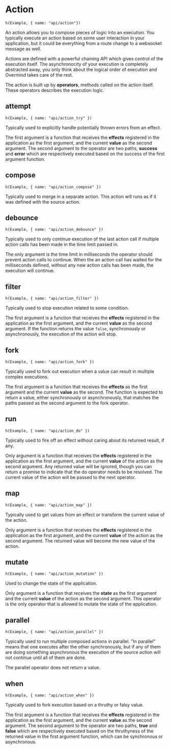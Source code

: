 # Action

```marksy
h(Example, { name: "api/action"})
```

An action allows you to compose pieces of logic into an execution. You typically execute an action based on some user interaction in your application, but it could be everything from a route change to a websocket message as well.

Actions are defined with a powerful chaining API which gives control of the execution itself. The asynchronocity of your execution is completely abstracted away, you only think about the logical order of execution and Overmind takes care of the rest.

The action is built up by **operators**, methods called on the action itself. These operators describes the execution logic.

## attempt
```marksy
h(Example, { name: "api/action_try" })
```

Typically used to explicitly handle potentially thrown errors from an effect.

The first argument is a function that receives the **effects** registered in the application as the first argument, and the current **value** as the second argument. The second argument to the operator are two paths, **success** and **error** which are respectively executed based on the success of the first argument function.

## compose
```marksy
h(Example, { name: "api/action_compose" })
```

Typically used to merge in a separate action. This action will runs as if it was defined with the source action.

## debounce
```marksy
h(Example, { name: "api/action_debounce" })
```

Typically used to only continue execution of the last action call if multiple action calls has been made in the time limit passed in.

The only argument is the time limit in milliseconds the operator should prevent action calls to continue. When the an action call has waited for the milliseconds defined, without any new action calls has been made, the execution will continue.

## filter
```marksy
h(Example, { name: "api/action_filter" })
```

Typically used to stop execution related to some condition.

The first argument is a function that receives the **effects** registered in the application as the first argument, and the current **value** as the second argument. If the function returns the value `false`, synchronously or asynchronously, the execution of the action will stop.

## fork
```marksy
h(Example, { name: "api/action_fork" })
```
Typically used to fork out execution when a value can result in multiple complex executions.

The first argument is a function that receives the **effects** as the first argument and the current **value** as the second. The function is expected to return a value, either synchronously or asynchronously, that matches the paths passed as the second argument to the fork operator.

## run
```marksy
h(Example, { name: "api/action_do" })
```

Typically used to fire off an effect without caring about its returned result, if any.

Only argument is a function that receives the **effects** registered in the application as the first argument, and the current **value** of the action as the second argument. Any returned value will be ignored, though you can return a promise to indicate that the do operator needs to be resolved. The current value of the action will be passed to the next operator.


## map
```marksy
h(Example, { name: "api/action_map" })
```

Typically used to get values from an effect or transform the current value of the action.

Only argument is a function that receives the **effects** registered in the application as the first argument, and the current **value** of the action as the second argument. The returned value will become the new value of the action.

## mutate
```marksy
h(Example, { name: "api/action_mutation" })
```

Used to change the state of the application.

Only argument is a function that receives the **state** as the first argument and the current **value** of the action as the second argument. This operator is the only operator that is allowed to mutate the state of the application.

## parallel
```marksy
h(Example, { name: "api/action_parallel" })
```

Typically used to run multiple composed actions in parallel. "In parallel" means that one executes after the other synchronously, but if any of them are doing something asynchronous the execution of the source action will not continue until all of them are done.

The parallel operator does not return a value.

## when
```marksy
h(Example, { name: "api/action_when" })
```

Typically used to fork execution based on a thruthy or falsy value.

The first argument is a function that receives the **effects** registered in the application as the first argument, and the current **value** as the second argument. The second argument to the operator are two paths, **true** and **false** which are respectively executed based on the thruthyness of the returned value in the first argument function, which can be synchronous or asynchronous.
